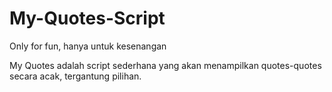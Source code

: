 # My-Quotes-Script
Only for fun, hanya untuk kesenangan

My Quotes adalah script sederhana yang akan menampilkan quotes-quotes secara acak, tergantung pilihan.
